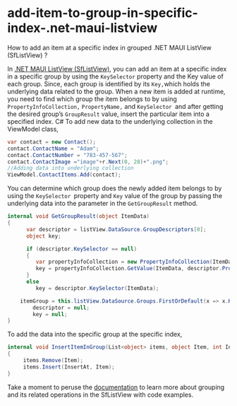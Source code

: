# add-item-to-group-in-specific-index-.net-maui-listview
How to add an item at a specific index in grouped .NET MAUI ListView (SfListView) ?

In [.NET MAUI ListView (SfListView)](https://www.syncfusion.com/maui-controls/maui-listview), you can add an item at a specific index in a specific group by using the `KeySelector` property and the Key value of each group. Since, each group is identified by its `Key,`which holds the underlying data related to the group. When a new item is added at runtime, you need to find which group the item belongs to by using `PropertyInfoCollection,` `PropertyName,` and `KeySelector `and after getting the desired group’s `GroupResult` value, insert the particular item into a specified index.
C#
To add new data to the underlying collection in the ViewModel class,
```c#
var contact = new Contact();
contact.ContactName = "Adam";
contact.ContactNumber = "783-457-567";
contact.ContactImage ="image"+r.Next(0, 28)+".png";
//Adding data into underlying collection      
ViewModel.ContactItems.Add(contact);
```

You can determine which group does the newly added item belongs to by using the `KeySelector `property and `Key` value of the group by passing the underlying data into the parameter in the `GetGroupResult` method.
```c#
internal void GetGroupResult(object ItemData)
{
      var descriptor = listView.DataSource.GroupDescriptors[0];
      object key;

      if (descriptor.KeySelector == null)
      {
         var propertyInfoCollection = new PropertyInfoCollection(ItemData.GetType());
         key = propertyInfoCollection.GetValue(ItemData, descriptor.PropertyName);
      }
      else
         key = descriptor.KeySelector(ItemData);

    itemGroup = this.listView.DataSource.Groups.FirstOrDefault(x => x.Key == key);         
        descriptor = null;
        key = null;
}
```
To add the data into the specific group at the specific index,
```c#
internal void InsertItemInGroup(List<object> items, object Item, int InsertAt)  
{
     items.Remove(Item);
     items.Insert(InsertAt, Item);
}
```
Take a moment to peruse the [documentation](https://help.syncfusion.com/xamarin/listview/grouping) to learn more about grouping and its related operations in the SfListView with code examples.




